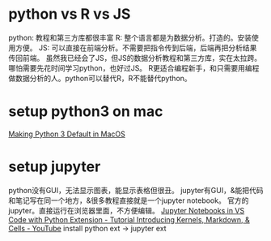# python vs R vs JS
python: 教程和第三方库都很丰富
R: 整个语言都是为数据分析。打造的。安装使用方便。
JS: 可以直接在前端分析。不需要把指令传到后端，后端再把分析结果传回前端。
虽然我已经会了JS，但JS的数据分析教程和第三方库，实在太拉跨。哪怕需要先花时间学习python，也好过JS。
R更适合编程新手，和只需要用编程做数据分析的人。python可以替代R，R不能替代python。
# setup python3 on mac
[Making Python 3 Default in MacOS](https://osxdaily.com/2022/02/15/make-python-3-default-macos/)
# setup jupyter
python没有GUI，无法显示图表，能显示表格但很丑。
jupyter有GUI，&能把代码和笔记写在同一个地方，&很多教程直接就是一个jupyter notebook。
官方的jupyter。直接运行在浏览器里面，不方便编辑。
[Jupyter Notebooks in VS Code with Python Extension - Tutorial Introducing Kernels, Markdown, & Cells - YouTube](https://www.youtube.com/watch?v=IqLY2MW6VqE)
	install python ext → jupyter ext

